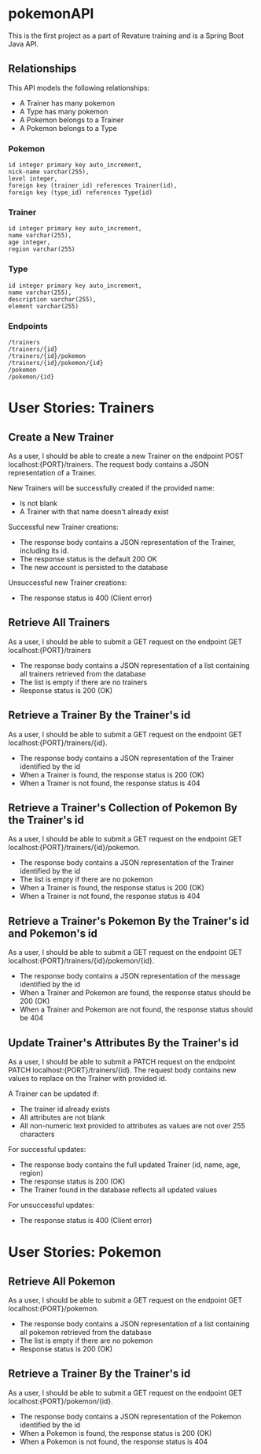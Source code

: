 # pokemonAPI

This is the first project as a part of Revature training and is a Spring Boot Java API.

## Relationships 

This API models the following relationships:
- A Trainer has many pokemon
- A Type has many pokemon
- A Pokemon belongs to a Trainer
- A Pokemon belongs to a Type

### Pokemon
```
id integer primary key auto_increment,
nick-name varchar(255),
level integer,
foreign key (trainer_id) references Trainer(id),
foreign key (type_id) references Type(id)
```

### Trainer
```
id integer primary key auto_increment,
name varchar(255),
age integer,
region varchar(255)
```

### Type
```
id integer primary key auto_increment,
name varchar(255),
description varchar(255),
element varchar(255)
```

### Endpoints
```
/trainers
/trainers/{id}
/trainers/{id}/pokemon
/trainers/{id}/pokemon/{id}
/pokemon
/pokemon/{id}
```

# User Stories: Trainers

## Create a New Trainer

As a user, I should be able to create a new Trainer on the endpoint POST localhost:{PORT}/trainers. The request body contains a JSON representation of a Trainer.

New Trainers will be successfully created if the provided name:
- Is not blank
- A Trainer with that name doesn't already exist

Successful new Trainer creations:
- The response body contains a JSON representation of the Trainer, including its id.
- The response status is the default 200 OK
- The new account is persisted to the database

Unsuccessful new Trainer creations:
- The response status is 400 (Client error)

## Retrieve All Trainers

As a user, I should be able to submit a GET request on the endpoint GET localhost:{PORT}/trainers

- The response body contains a JSON representation of a list containing all trainers retrieved from the database
- The list is empty if there are no trainers
- Response status is 200 (OK)

## Retrieve a Trainer By the Trainer's id

As a user, I should be able to submit a GET request on the endpoint GET localhost:{PORT}/trainers/{id}.

- The response body contains a JSON representation of the Trainer identified by the id
- When a Trainer is found, the response status is 200 (OK)
- When a Trainer is not found, the response status is 404

## Retrieve a Trainer's Collection of Pokemon By the Trainer's id

As a user, I should be able to submit a GET request on the endpoint GET localhost:{PORT}/trainers/{id}/pokemon.

- The response body contains a JSON representation of the Trainer identified by the id
- The list is empty if there are no pokemon
- When a Trainer is found, the response status is 200 (OK)
- When a Trainer is not found, the response status is 404

## Retrieve a Trainer's Pokemon By the Trainer's id and Pokemon's id

As a user, I should be able to submit a GET request on the endpoint GET localhost:{PORT}/trainers/{id}/pokemon/{id}.

- The response body contains a JSON representation of the message identified by the id
- When a Trainer and Pokemon are found, the response status should be 200 (OK)
- When a Trainer and Pokemon are not found, the response status should be 404

## Update Trainer's Attributes By the Trainer's id

As a user, I should be able to submit a PATCH request on the endpoint PATCH localhost:{PORT}/trainers/{id}. The request body contains new values to replace on the Trainer with provided id.

A Trainer can be updated if:
- The trainer id already exists
- All attributes are not blank
- All non-numeric text provided to attributes as values are not over 255 characters

For successful updates:
- The response body contains the full updated Trainer (id, name,
age, region)
- The response status is 200 (OK)
- The Trainer found in the database reflects all updated values

For unsuccessful updates:
- The response status is 400 (Client error)

# User Stories: Pokemon

## Retrieve All Pokemon

As a user, I should be able to submit a GET request on the endpoint GET localhost:{PORT}/pokemon.

- The response body contains a JSON representation of a list containing all pokemon retrieved from the database
- The list is empty if there are no pokemon
- Response status is 200 (OK)

## Retrieve a Trainer By the Trainer's id

As a user, I should be able to submit a GET request on the endpoint GET localhost:{PORT}/pokemon/{id}.

- The response body contains a JSON representation of the Pokemon identified by the id
- When a Pokemon is found, the response status is 200 (OK)
- When a Pokemon is not found, the response status is 404
